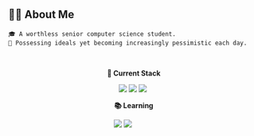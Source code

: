 <h2> 🧑‍💻 About Me </h2>

```text
🎓 A worthless senior computer science student.
🚀 Possessing ideals yet becoming increasingly pessimistic each day.
```

<div align="center">  

**🔧 Current Stack**
  
<img src="https://img.shields.io/badge/Java-ED8B00?style=for-the-badge&logo=openjdk&logoColor=white"/>
<img src="https://img.shields.io/badge/Vue.js-35495E?style=for-the-badge&logo=vue.js&logoColor=4FC08D"/>
<img src="https://img.shields.io/badge/Linux-FCC624?style=for-the-badge&logo=linux&logoColor=black"/>  

**📚 Learning**
  
<img src="https://img.shields.io/badge/Go-00ADD8?style=for-the-badge&logo=go&logoColor=white"/>
<img src="https://img.shields.io/badge/Python-3776AB?style=for-the-badge&logo=python&logoColor=white"/>            

</div>
